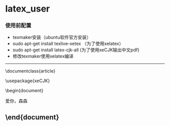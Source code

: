 # latex_user
### 使用前配置
- texmaker安装（ubuntu软件官方安装）
- sudo apt-get install texlive-xetex （为了使用xelatex）
- sudo apt-get install latex-cjk-all  (为了使用xeCJK输出中文pdf)
- 修改texmaker使用xelatex编译
---
\documentclass{article}

\usepackage{xeCJK}

\begin{document}

爱你，森森

\end{document}
---
